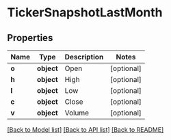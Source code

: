 # TickerSnapshotLastMonth

## Properties
Name | Type | Description | Notes
------------ | ------------- | ------------- | -------------
**o** | **object** | Open | [optional] 
**h** | **object** | High | [optional] 
**l** | **object** | Low | [optional] 
**c** | **object** | Close | [optional] 
**v** | **object** | Volume | [optional] 

[[Back to Model list]](../README.md#documentation-for-models) [[Back to API list]](../README.md#documentation-for-api-endpoints) [[Back to README]](../README.md)

